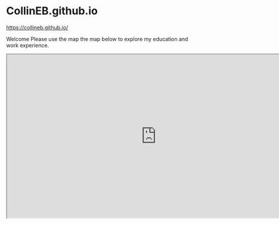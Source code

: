 # CollinEB.github.io
https://collineb.github.io/

Welcome
Please use the map the map below to explore my education and work experience.
<iframe src="http://CollinEB.github.io/Resume/" width="800" height="440"> </iframe>
